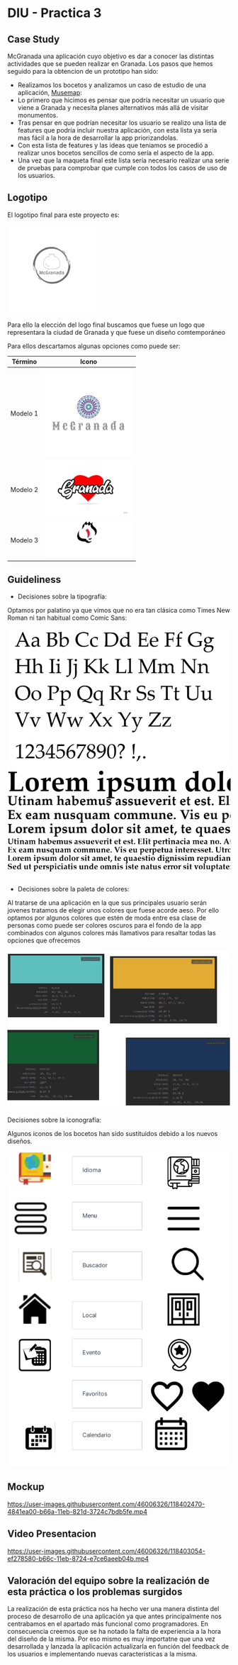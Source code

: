 # DIU - Practica 3

## Case Study

McGranada una aplicación cuyo objetivo es dar a conocer las distintas actividades que se pueden realizar en Granada. Los pasos que hemos seguido para la obtencion de un prototipo han sido:

- Realizamos los bocetos y analizamos un caso de estudio de una aplicación, [Musemap](https://blog.prototypr.io/musemap-street-art-app-ux-case-study-9bec6a99823b):
- Lo primero que hicimos es pensar que podría necesitar un usuario que viene a Granada y necesita planes alternativos más allá de visitar monumentos.
- Tras pensar en que podrían necesitar los usuario se realizo una lista de features que podría incluir nuestra aplicación, con esta lista ya sería mas fácil a la hora de desarrollar la app priorizandolas.
- Con esta lista de features y las ideas que teniamos se procedió a realizar unos bocetos sencillos de como sería el aspecto de la app.
- Una vez que la maqueta final este lista sería necesario realizar una serie de pruebas para comprobar que cumple con todos los casos de uso de los usuarios.

## Logotipo

El logotipo final para este proyecto es:

![Método UX](logos/logo_definitivo.png)

Para ello la elección del logo final buscamos que fuese un logo que representara la ciudad de Granada y que fuese un diseño comtemporáneo

Para ellos descartamos algunas opciones como puede ser:

| Término  | Icono                         |
| -------- | ----------------------------- |
| Modelo 1 | ![Método UX](logos/logo1.png) |
| Modelo 2 | ![Método UX](logos/logo2.png) |
| Modelo 3 | ![Método UX](logos/logo3.png) |

## Guideliness

- Decisiones sobre la tipografía:

Optamos por palatino ya que vimos que no era tan clásica como Times New Roman ni tan habitual como Comic Sans:

![Método UX](img/palatino.png)
![Método UX](img/palatino_bold.png)

- Decisiones sobre la paleta de colores:

Al tratarse de una aplicación en la que sus principales usuario serán jovenes tratamos de elegir unos colores que fuese acorde aeso. Por ello optamos por algunos colores que estén de moda entre esa clase de personas como puede ser colores oscuros para el fondo de la app combinados con algunos colores más llamativos para resaltar todas las opciones que ofrecemos

![Método UX](img/paleta_colores.png)

Decisiones sobre la iconografía:

Algunos iconos de los bocetos han sido sustituidos debido a los nuevos diseños.

![Método UX](img/cambio_iconos.png)


## Mockup

https://user-images.githubusercontent.com/46006326/118402470-4841ea00-b66a-11eb-821d-3724c7bdb5fe.mp4

## Video Presentacion

https://user-images.githubusercontent.com/46006326/118403054-ef278580-b66c-11eb-8724-e7ce6aeeb04b.mp4



## Valoración del equipo sobre la realización de esta práctica o los problemas surgidos

La realización de esta práctica nos ha hecho ver una manera distinta del proceso de desarrollo de una aplicación ya que antes principalmente nos centrabamos en el apartado más funcional como programadores. En consecuencia creemos que se ha notado la falta de experiencia a la hora del diseño de la misma. Por eso mismo es muy importatne que una vez desarrollada y lanzada la aplicación actualizarla en función del feedback de los usuarios e implementando nuevas caracteristicas a la misma.
